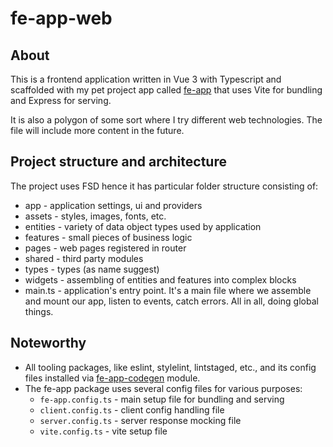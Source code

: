 # fe-app-web

## About

This is a frontend application written in Vue 3 with Typescript and scaffolded with my pet project app called
[fe-app](https://github.com/rammedbro/fe-app.git)
that uses Vite for bundling and Express for serving.

It is also a polygon of some sort where I try different web technologies.
The file will include more content in the future.

## Project structure and architecture

The project uses FSD hence it has particular folder structure consisting of:

- app - application settings, ui and providers
- assets - styles, images, fonts, etc.
- entities - variety of data object types used by application
- features - small pieces of business logic
- pages - web pages registered in router
- shared - third party modules
- types - types (as name suggest)
- widgets - assembling of entities and features into complex blocks
- main.ts - application's entry point. It's a main file where we assemble and mount our app, listen to events, catch
  errors. All in all, doing global things.

## Noteworthy

- All tooling packages, like eslint, stylelint, lintstaged, etc., and its config files installed via
  [fe-app-codegen](https://github.com/rammedbro/fe-app/tree/master/packages/codegen/) module.
- The fe-app package uses several config files for various purposes:
  - `fe-app.config.ts` - main setup file for bundling and serving
  - `client.config.ts` - client config handling file
  - `server.config.ts` - server response mocking file
  - `vite.config.ts` - vite setup file
